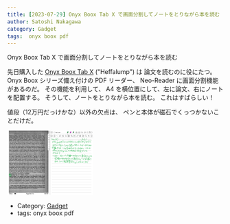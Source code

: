 ```yaml
---
title: [2023-07-29] Onyx Boox Tab X で画面分割してノートをとりながら本を読む ---学者には Onyx は必需品です！
author: Satoshi Nakagawa
category: Gadget
tags:  onyx boox pdf
---
```


Onyx Boox Tab X で画面分割してノートをとりながら本を読む

 先日購入した
[ Onyx Boox Tab X](https://sktgroup.co.jp/boox-tab13-tabx/) ("Heffalump") は
論文を読むのに役にたつ。
Onyx Boox シリーズ備え付けの PDF リーダー、
Neo-Reader に画面分割機能があるのだ。
その機能を利用して、
A4 を横位置にして、左に論文、右にノートを配置する。
そうして、ノートをとりながら本を読む。
これはすばらしい！

 値段（12万円だっけかな）以外の欠点は、
ペンと本体が磁石でくっつかないことだけだ。

<a href="/pict/2023-08-13-tabx-2-pub.jpg">
<img src="/pict/2023-08-13-tabx-2-pub.jpg" alt="" width="200"/></a>

- Category: [Gadget](https://merapano.github.io/categories.html#Gadget)
- tags:  onyx boox pdf
